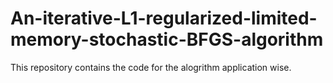 # An-iterative-L1-regularized-limited-memory-stochastic-BFGS-algorithm

This repository contains the code for the alogrithm application wise.
